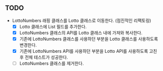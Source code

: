 ## TODO
- LottoNumbers 래핑 클래스를 Lotto 클래스로 이동한다. (점진적인 리팩토링)
  - [x] Lotto 클래스에 List<LottoNumber> 필드를 추가한다. 
  - [x] LottoNumbers 클래스의 API를 Lotto 클래스 내에 가져와 복사한다. 
  - [x] 기존에 LottoNumbers 클래스를 사용하던 부분을 Lotto 클래스를 사용하도록 변경한다. 
  - [x] 기존에 LottoNumbers API를 사용하던 부분을 Lotto API를 사용하도록 고친 후 전체 테스트가 성공한다.
  - [ ] LottoNumbers 클래스를 제거한다. 